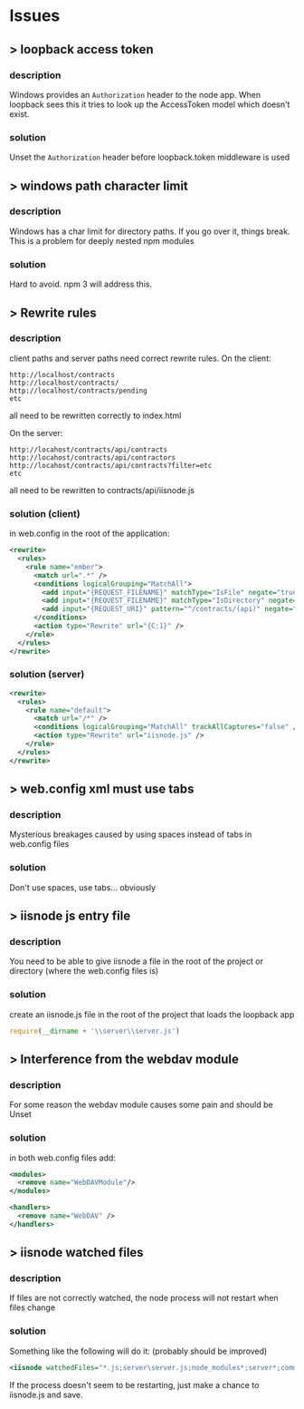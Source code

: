 # Issues

## > loopback access token

### description
Windows provides an `Authorization` header to the node app.
When loopback sees this it tries to look up the AccessToken
model which doesn't exist.

### solution
Unset the `Authorization` header before loopback.token
middleware is used

## > windows path character limit

### description
Windows has a char limit for directory paths. If you go over
it, things break. This is a problem for deeply nested
npm modules

### solution
Hard to avoid. npm 3 will address this.

## > Rewrite rules

### description
client paths and server paths need correct rewrite
rules.
On the client:
```
http://localhost/contracts
http://localhost/contracts/
http://localhost/contracts/pending
etc
```
all need to be rewritten correctly to index.html

On the server:
```
http://locahost/contracts/api/contracts
http://locahost/contracts/api/contractors
http://locahost/contracts/api/contracts?filter=etc
etc
```
all need to be rewritten to contracts/api/iisnode.js

### solution (client)

in web.config in the root of the application:
```xml
<rewrite>
  <rules>
    <rule name="ember">
      <match url=".*" />
      <conditions logicalGrouping="MatchAll">
        <add input="{REQUEST_FILENAME}" matchType="IsFile" negate="true" />
        <add input="{REQUEST_FILENAME}" matchType="IsDirectory" negate="true" />
        <add input="{REQUEST_URI}" pattern="^/contracts/(api)" negate="true" />
      </conditions>
      <action type="Rewrite" url="{C:1}" />
    </rule>
  </rules>
</rewrite>
```

### solution (server)

```xml
<rewrite>
  <rules>
    <rule name="default">
      <match url="/*" />
      <conditions logicalGrouping="MatchAll" trackAllCaptures="false" />
      <action type="Rewrite" url="iisnode.js" />
    </rule>
  </rules>
</rewrite>
```

## > web.config xml must use tabs

### description
Mysterious breakages caused by using spaces instead of tabs
in web.config files

### solution
Don't use spaces, use tabs... obviously

## > iisnode js entry file

### description
You need to be able to give iisnode a file in the root
of the project or directory (where the web.config files is)

### solution
create an iisnode.js file in the root of the project
that loads the loopback app

```js
require(__dirname + '\\server\\server.js')
```

## > Interference from the webdav module

### description
For some reason the webdav module causes some pain and should be Unset

### solution
in both web.config files add:

```xml
<modules>
  <remove name="WebDAVModule"/>
</modules>
```

```xml
<handlers>
  <remove name="WebDAV" />
</handlers>
```

## > iisnode watched files

### description
If files are not correctly watched, the node process will not restart when files change

### solution
Something like the following will do it: (probably should be improved)

```xml
<iisnode watchedFiles="*.js;server\server.js;node_modules*;server*;common*" />
```
If the process doesn't seem to be restarting, just make a chance to iisnode.js and save.

